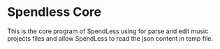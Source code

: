 # Spendless Core

This is the core program of SpendLess using for parse and edit music projects files and allow SpendLess to read the json content in temp file.

